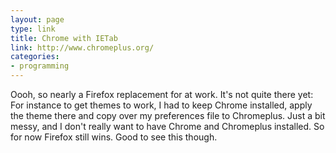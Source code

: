 ```yaml
---
layout: page
type: link
title: Chrome with IETab
link: http://www.chromeplus.org/
categories: 
- programming
---
```

Oooh, so nearly a Firefox replacement for at work. It's not quite there yet: For instance to get themes to work, I had to keep Chrome installed, apply the theme there and copy over my preferences file to Chromeplus. Just a bit messy, and I don't really want to have Chrome and Chromeplus installed. So for now Firefox still wins. Good to see this though.
